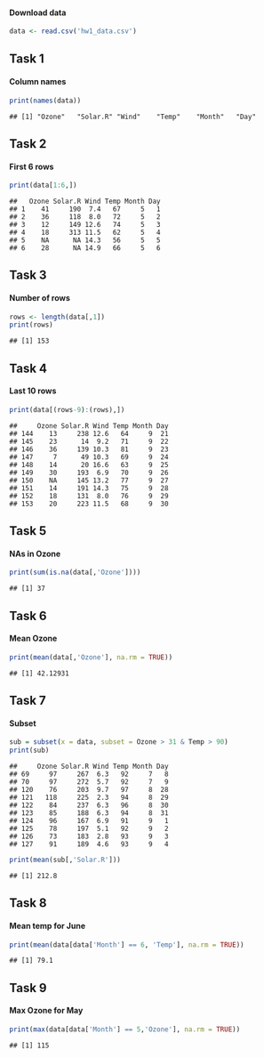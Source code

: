 #### Download data

``` r
data <- read.csv('hw1_data.csv')
```

Task 1
------

#### Column names

``` r
print(names(data))
```

    ## [1] "Ozone"   "Solar.R" "Wind"    "Temp"    "Month"   "Day"

Task 2
------

#### First 6 rows

``` r
print(data[1:6,])
```

    ##   Ozone Solar.R Wind Temp Month Day
    ## 1    41     190  7.4   67     5   1
    ## 2    36     118  8.0   72     5   2
    ## 3    12     149 12.6   74     5   3
    ## 4    18     313 11.5   62     5   4
    ## 5    NA      NA 14.3   56     5   5
    ## 6    28      NA 14.9   66     5   6

Task 3
------

#### Number of rows

``` r
rows <- length(data[,1])
print(rows)
```

    ## [1] 153

Task 4
------

#### Last 10 rows

``` r
print(data[(rows-9):(rows),])
```

    ##     Ozone Solar.R Wind Temp Month Day
    ## 144    13     238 12.6   64     9  21
    ## 145    23      14  9.2   71     9  22
    ## 146    36     139 10.3   81     9  23
    ## 147     7      49 10.3   69     9  24
    ## 148    14      20 16.6   63     9  25
    ## 149    30     193  6.9   70     9  26
    ## 150    NA     145 13.2   77     9  27
    ## 151    14     191 14.3   75     9  28
    ## 152    18     131  8.0   76     9  29
    ## 153    20     223 11.5   68     9  30

Task 5
------

#### NAs in Ozone

``` r
print(sum(is.na(data[,'Ozone'])))
```

    ## [1] 37

Task 6
------

#### Mean Ozone

``` r
print(mean(data[,'Ozone'], na.rm = TRUE))
```

    ## [1] 42.12931

Task 7
------

#### Subset

``` r
sub = subset(x = data, subset = Ozone > 31 & Temp > 90)
print(sub)
```

    ##     Ozone Solar.R Wind Temp Month Day
    ## 69     97     267  6.3   92     7   8
    ## 70     97     272  5.7   92     7   9
    ## 120    76     203  9.7   97     8  28
    ## 121   118     225  2.3   94     8  29
    ## 122    84     237  6.3   96     8  30
    ## 123    85     188  6.3   94     8  31
    ## 124    96     167  6.9   91     9   1
    ## 125    78     197  5.1   92     9   2
    ## 126    73     183  2.8   93     9   3
    ## 127    91     189  4.6   93     9   4

``` r
print(mean(sub[,'Solar.R']))
```

    ## [1] 212.8

Task 8
------

#### Mean temp for June

``` r
print(mean(data[data['Month'] == 6, 'Temp'], na.rm = TRUE))
```

    ## [1] 79.1

Task 9
------

#### Max Ozone for May

``` r
print(max(data[data['Month'] == 5,'Ozone'], na.rm = TRUE))
```

    ## [1] 115
